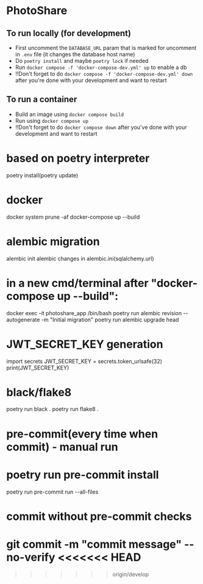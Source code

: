 # PhotoShare

## To run locally (for development)
- First uncomment the `DATABASE_URL` param that is marked for uncomment in `.env` file (it changes the database host name)
- Do `poetry install` and maybe `poetry lock` if needed
- Run `docker compose -f 'docker-compose-dev.yml' up` to enable a db
- !!Don't forget to do `docker compose -f 'docker-compose-dev.yml' down` after you're done with your development and want to restart

## To run a container
- Build an image using `docker compose build`
- Run using `docker compose up`
- !!Don't forget to do `docker compose down` after you've done with your development and want to restart



# based on poetry interpreter
poetry install(poetry update)

# docker
docker system prune -af
docker-compose up --build

# alembic migration
alembic init alembic
changes in alembic.ini(sqlalchemy.url)

# in a new cmd/terminal after "docker-compose up --build":
docker exec -it photoshare_app /bin/bash
poetry run alembic revision --autogenerate -m "Initial migration"
poetry run alembic upgrade head

# JWT_SECRET_KEY generation
import secrets
JWT_SECRET_KEY = secrets.token_urlsafe(32)
print(JWT_SECRET_KEY)

# black/flake8
poetry run black .
poetry run flake8 .

# pre-commit(every time when commit) - manual run
# poetry run pre-commit install
poetry run pre-commit run --all-files

# commit without pre-commit checks
git commit -m "commit message" --no-verify
<<<<<<< HEAD
=======

>>>>>>> origin/develop
